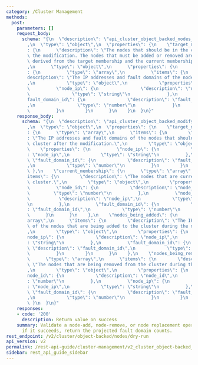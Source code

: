 ```yaml
---
category: /Cluster Management
methods:
  post:
    parameters: []
    request_body:
      schema: "{\n  \"description\": \"api_cluster_object_backed_nodes_modify_request_v2\"\
        ,\n  \"type\": \"object\",\n  \"properties\": {\n    \"target_membership\"\
        : {\n      \"description\": \"The nodes that should be in the cluster after\
        \ the modification. The nodes that must be added or removed are implicitly\
        \ derived from the target membership and the current membership of the cluster.\"\
        ,\n      \"type\": \"object\",\n      \"properties\": {\n        \"node_ips_and_fault_domains\"\
        : {\n          \"type\": \"array\",\n          \"items\": {\n            \"\
        description\": \"The IP addresses and fault domains of the nodes in the cluster.\"\
        ,\n            \"type\": \"object\",\n            \"properties\": {\n    \
        \          \"node_ip\": {\n                \"description\": \"node_ip\",\n\
        \                \"type\": \"string\"\n              },\n              \"\
        fault_domain_id\": {\n                \"description\": \"fault_domain_id\"\
        ,\n                \"type\": \"number\"\n              }\n            }\n\
        \          }\n        }\n      }\n    }\n  }\n}"
    response_body:
      schema: "{\n  \"description\": \"api_cluster_object_backed_modify_dry_run_response\"\
        ,\n  \"type\": \"object\",\n  \"properties\": {\n    \"target_membership\"\
        : {\n      \"type\": \"array\",\n      \"items\": {\n        \"description\"\
        : \"The IP addresses and fault domains of the nodes that should be in the\
        \ cluster after the modification.\",\n        \"type\": \"object\",\n    \
        \    \"properties\": {\n          \"node_ip\": {\n            \"description\"\
        : \"node_ip\",\n            \"type\": \"string\"\n          },\n         \
        \ \"fault_domain_id\": {\n            \"description\": \"fault_domain_id\"\
        ,\n            \"type\": \"number\"\n          }\n        }\n      }\n   \
        \ },\n    \"current_membership\": {\n      \"type\": \"array\",\n      \"\
        items\": {\n        \"description\": \"The nodes that are currently in the\
        \ cluster.\",\n        \"type\": \"object\",\n        \"properties\": {\n\
        \          \"node_id\": {\n            \"description\": \"node_id\",\n   \
        \         \"type\": \"number\"\n          },\n          \"node_ip\": {\n \
        \           \"description\": \"node_ip\",\n            \"type\": \"string\"\
        \n          },\n          \"fault_domain_id\": {\n            \"description\"\
        : \"fault_domain_id\",\n            \"type\": \"number\"\n          }\n  \
        \      }\n      }\n    },\n    \"nodes_being_added\": {\n      \"type\": \"\
        array\",\n      \"items\": {\n        \"description\": \"The IP addresses\
        \ of the nodes that are being added to the cluster during the modification.\"\
        ,\n        \"type\": \"object\",\n        \"properties\": {\n          \"\
        node_ip\": {\n            \"description\": \"node_ip\",\n            \"type\"\
        : \"string\"\n          },\n          \"fault_domain_id\": {\n           \
        \ \"description\": \"fault_domain_id\",\n            \"type\": \"number\"\n\
        \          }\n        }\n      }\n    },\n    \"nodes_being_removed\": {\n\
        \      \"type\": \"array\",\n      \"items\": {\n        \"description\":\
        \ \"The nodes that are being removed from the cluster during the modification.\"\
        ,\n        \"type\": \"object\",\n        \"properties\": {\n          \"\
        node_id\": {\n            \"description\": \"node_id\",\n            \"type\"\
        : \"number\"\n          },\n          \"node_ip\": {\n            \"description\"\
        : \"node_ip\",\n            \"type\": \"string\"\n          },\n         \
        \ \"fault_domain_id\": {\n            \"description\": \"fault_domain_id\"\
        ,\n            \"type\": \"number\"\n          }\n        }\n      }\n   \
        \ }\n  }\n}"
    responses:
    - code: '200'
      description: Return value on success
    summary: Validate a node-add, node-remove, or node replacement operation and,
      if it succeeds, return the projected fault domain counts.
rest_endpoint: /v2/cluster/object-backed/nodes/dry-run
api_version: v2
permalink: /rest-api-guide/cluster-management/v2_cluster_object-backed_nodes_dry-run.html
sidebar: rest_api_guide_sidebar
---
```

